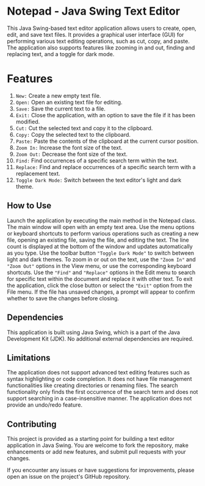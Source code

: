 # Notepad - Java Swing Text Editor
This Java Swing-based text editor application allows users to create, open, edit, and save text files. It provides a graphical user interface (GUI) for performing various text editing operations, such as cut, copy, and paste. The application also supports features like zooming in and out, finding and replacing text, and a toggle for dark mode.

# Features
1. `New:` Create a new empty text file.
2. `Open:` Open an existing text file for editing.
3. `Save:` Save the current text to a file.
4. `Exit:` Close the application, with an option to save the file if it has been modified.
5. `Cut:` Cut the selected text and copy it to the clipboard.
6. `Copy:` Copy the selected text to the clipboard.
7. `Paste:` Paste the contents of the clipboard at the current cursor position.
8. `Zoom In:` Increase the font size of the text.
9. `Zoom Out:` Decrease the font size of the text.
10. `Find:` Find occurrences of a specific search term within the text.
11. `Replace:` Find and replace occurrences of a specific search term with a replacement text.
12. `Toggle Dark Mode:` Switch between the text editor's light and dark theme.

## How to Use
Launch the application by executing the main method in the Notepad class.
The main window will open with an empty text area.
Use the menu options or keyboard shortcuts to perform various operations such as creating a new file, opening an existing file, saving the file, and editing the text.
The line count is displayed at the bottom of the window and updates automatically as you type.
Use the toolbar button `"Toggle Dark Mode"` to switch between light and dark themes.
To zoom in or out on the text, use the `"Zoom In"` and `"Zoom Out"` options in the View menu, or use the corresponding keyboard shortcuts.
Use the `"Find"` and `"Replace"` options in the Edit menu to search for specific text within the document and replace it with other text.
To exit the application, click the close button or select the `"Exit"` option from the File menu. If the file has unsaved changes, a prompt will appear to confirm whether to save the changes before closing.

## Dependencies
This application is built using Java Swing, which is a part of the Java Development Kit (JDK). No additional external dependencies are required.

## Limitations
The application does not support advanced text editing features such as syntax highlighting or code completion.
It does not have file management functionalities like creating directories or renaming files.
The search functionality only finds the first occurrence of the search term and does not support searching in a case-insensitive manner.
The application does not provide an undo/redo feature.

## Contributing
This project is provided as a starting point for building a text editor application in Java Swing. You are welcome to fork the repository, make enhancements or add new features, and submit pull requests with your changes.

If you encounter any issues or have suggestions for improvements, please open an issue on the project's GitHub repository.
